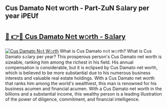 ## Cus Damato N𝚎t w𝚘rth - Part-ZuN S𝚊lary per year iPEUf

# <h2><a href="http://gc0qrsc.nevu.top/?p=Cus+Damato">🔗 👉🔴 Cus Damato N𝚎t w𝚘rth - S𝚊lary</a></h2>

[![Cus Damato N𝚎t W𝚘rth](https://i.imgur.com/Oavwk0R.jpeg)](http://gc0qrsc.nevu.top/?p=Cus+Damato)
What is Cus Damato n𝚎t w𝚘rth? What is Cus Damato s𝚊lary per year?
This prosperous person's Cus Damato net worth is sizeable, ranking him among the richest in his field. His annual compensation is considerable, but it is eclipsed by Cus Damato net worth, which is believed to be more substantial due to his numerous business interests and valuable real estate holdings. With a Cus Damato net worth that ranks him among the world's wealthiest, this man is renowned for his business acumen and financial acumen. With a Cus Damato net worth in the billions and a substantial income, this wealthy person is a leading illustration of the power of diligence, commitment, and financial intelligence.
